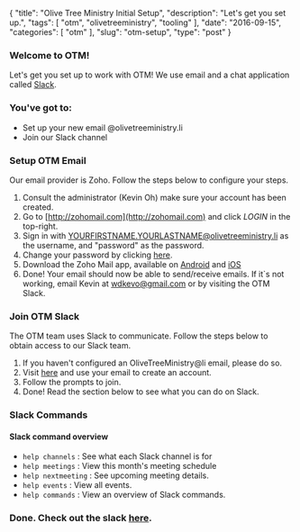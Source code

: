 {
    "title": "Olive Tree Ministry Initial Setup",
    "description": "Let's get you set up.",
    "tags": [ 
        "otm",
        "olivetreeministry",
        "tooling"
    ],
    "date": "2016-09-15",
    "categories": [
    	"otm"
    ],
    "slug": "otm-setup",
    "type": "post"
}

### Welcome to OTM!
Let's get you set up to work with OTM! We use email and a chat application called [Slack](https://slack.com/).

### You've got to:
- Set up your new email @olivetreeministry.li
- Join our Slack channel

### Setup OTM Email

Our email provider is Zoho. Follow the steps below to configure your steps.

1. Consult the administrator (Kevin Oh) make sure your account has been created.
2. Go to [http://zohomail.com](http://zohomail.com) and click *LOGIN* in the top-right. 
3. Sign in with YOURFIRSTNAME.YOURLASTNAME@olivetreeministry.li as the username, and "password" as the password.
4. Change your password by clicking [here](https://accounts.zoho.com/u/h#security/security_pwd). 
5. Download the Zoho Mail app, available on [Android](https://play.google.com/store/apps/details?id=com.zoho.mail&hl=en) and [iOS](https://itunes.apple.com/us/app/zoho-mail-email-calendar-contacts/id909262651?ls=1&mt=8)
6. Done! Your email should now be able to send/receive emails. If it`s not working, email Kevin at wdkevo@gmail.com or by visiting the OTM Slack.

### Join OTM Slack

The OTM team uses Slack to communicate. Follow the steps below to obtain access to our Slack team.

1. If you haven't configured an OliveTreeMinistry@li email, please do so.
2. Visit [here](http://olivetreeministry.slack.com/signup) and use your email to create an account.
3. Follow the prompts to join. 
4. Done! Read the section below to see what you can do on Slack.

### Slack Commands

#### Slack command overview

- `help channels` : See what each Slack channel is for
- `help meetings` : View this month's meeting schedule
- `help nextmeeting` : See upcoming meeting details.
- `help events` : View all events.
- `help commands` : View an overview of Slack commands.

### Done. Check out the slack [here](https://olivetreeministry.slack.com).

<br/>